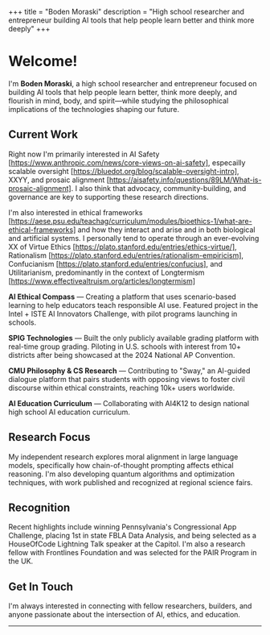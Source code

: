 +++
title = "Boden Moraski"
description = "High school researcher and entrepreneur building AI tools that help people learn better and think more deeply"
+++

# Welcome!

I'm **Boden Moraski**, a high school researcher and entrepreneur focused on building AI tools that help people learn better, think more deeply, and flourish in mind, body, and spirit—while studying the philosophical implications of the technologies shaping our future.

## Current Work

Right now I'm primarily interested in AI Safety [https://www.anthropic.com/news/core-views-on-ai-safety], especailly scalable oversight [https://bluedot.org/blog/scalable-oversight-intro], XXYY, and prosaic alignment [https://aisafety.info/questions/89LM/What-is-prosaic-alignment]. I also think that advocacy, community-building, and governance are key to supporting these research directions. 

I'm also interested in ethical frameworks [https://aese.psu.edu/teachag/curriculum/modules/bioethics-1/what-are-ethical-frameworks] and how they interact and arise and in both biological and artificial systems. I personally tend to operate through an ever-evolving XX of Virtue Ethics [https://plato.stanford.edu/entries/ethics-virtue/], Rationalism [https://plato.stanford.edu/entries/rationalism-empiricism], Confucianism [https://plato.stanford.edu/entries/confucius], and Utilitarianism, predominantly in the context of Longtermism [https://www.effectivealtruism.org/articles/longtermism]

**AI Ethical Compass** — Creating a platform that uses scenario-based learning to help educators teach responsible AI use. Featured project in the Intel + ISTE AI Innovators Challenge, with pilot programs launching in schools.

**SPIG Technologies** — Built the only publicly available grading platform with real-time group grading. Piloting in U.S. schools with interest from 10+ districts after being showcased at the 2024 National AP Convention.

**CMU Philosophy & CS Research** — Contributing to "Sway," an AI-guided dialogue platform that pairs students with opposing views to foster civil discourse within ethical constraints, reaching 10k+ users worldwide.

**AI Education Curriculum** — Collaborating with AI4K12 to design national high school AI education curriculum.

## Research Focus

My independent research explores moral alignment in large language models, specifically how chain-of-thought prompting affects ethical reasoning. I'm also developing quantum algorithms and optimization techniques, with work published and recognized at regional science fairs.

## Recognition

Recent highlights include winning Pennsylvania's Congressional App Challenge, placing 1st in state FBLA Data Analysis, and being selected as a HouseOfCode Lightning Talk speaker at the Capitol. I'm also a research fellow with Frontlines Foundation and was selected for the PAIR Program in the UK.

## Get In Touch

I'm always interested in connecting with fellow researchers, builders, and anyone passionate about the intersection of AI, ethics, and education.

---
